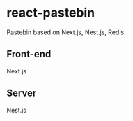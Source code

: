 # react-pastebin

Pastebin based on Next.js, Nest.js, Redis.

## Front-end

Next.js

## Server

Nest.js

